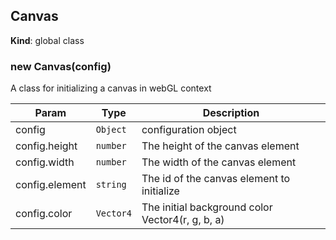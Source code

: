 <a name="Canvas"></a>

## Canvas
**Kind**: global class  
<a name="new_Canvas_new"></a>

### new Canvas(config)
A class for initializing a canvas in webGL context


| Param | Type | Description |
| --- | --- | --- |
| config | <code>Object</code> | configuration object |
| config.height | <code>number</code> | The height of the canvas element |
| config.width | <code>number</code> | The width of the canvas element |
| config.element | <code>string</code> | The id of the canvas element to initialize |
| config.color | <code>Vector4</code> | The initial background color Vector4(r, g, b, a) |

